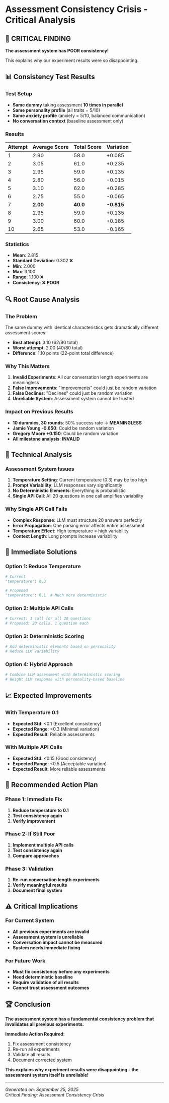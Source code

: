 # Assessment Consistency Crisis - Critical Analysis

## 🚨 **CRITICAL FINDING**

**The assessment system has POOR consistency!**

This explains why our experiment results were so disappointing.

## 📊 **Consistency Test Results**

### **Test Setup**
- **Same dummy** taking assessment **10 times in parallel**
- **Same personality profile** (all traits = 5/10)
- **Same anxiety profile** (anxiety = 5/10, balanced communication)
- **No conversation context** (baseline assessment only)

### **Results**
| Attempt | Average Score | Total Score | Variation |
|---------|---------------|-------------|-----------|
| 1       | 2.90          | 58.0        | +0.085    |
| 2       | 3.05          | 61.0        | +0.235    |
| 3       | 2.95          | 59.0        | +0.135    |
| 4       | 2.80          | 56.0        | -0.015    |
| 5       | 3.10          | 62.0        | +0.285    |
| 6       | 2.75          | 55.0        | -0.065    |
| 7       | **2.00**      | **40.0**    | **-0.815** |
| 8       | 2.95          | 59.0        | +0.135    |
| 9       | 3.00          | 60.0        | +0.185    |
| 10      | 2.65          | 53.0        | -0.165    |

### **Statistics**
- **Mean**: 2.815
- **Standard Deviation**: 0.302 ❌
- **Min**: 2.000
- **Max**: 3.100
- **Range**: 1.100 ❌
- **Consistency**: ❌ **POOR**

## 🔍 **Root Cause Analysis**

### **The Problem**
The same dummy with identical characteristics gets dramatically different assessment scores:
- **Best attempt**: 3.10 (62/80 total)
- **Worst attempt**: 2.00 (40/80 total)
- **Difference**: 1.10 points (22-point total difference)

### **Why This Matters**
1. **Invalid Experiments**: All our conversation length experiments are meaningless
2. **False Improvements**: "Improvements" could just be random variation
3. **False Declines**: "Declines" could just be random variation
4. **Unreliable System**: Assessment system cannot be trusted

### **Impact on Previous Results**
- **10 dummies, 30 rounds**: 50% success rate → **MEANINGLESS**
- **Jamie Young -0.650**: Could be random variation
- **Gregory Moore +0.150**: Could be random variation
- **All milestone analysis**: **INVALID**

## 🧠 **Technical Analysis**

### **Assessment System Issues**
1. **Temperature Setting**: Current temperature (0.3) may be too high
2. **Prompt Variability**: LLM responses vary significantly
3. **No Deterministic Elements**: Everything is probabilistic
4. **Single API Call**: All 20 questions in one call amplifies variability

### **Why Single API Call Fails**
- **Complex Response**: LLM must structure 20 answers perfectly
- **Error Propagation**: One parsing error affects entire assessment
- **Temperature Effect**: High temperature = high variability
- **Context Length**: Long prompts increase variability

## 🎯 **Immediate Solutions**

### **Option 1: Reduce Temperature**
```python
# Current
"temperature": 0.3

# Proposed
"temperature": 0.1  # Much more deterministic
```

### **Option 2: Multiple API Calls**
```python
# Current: 1 call for all 20 questions
# Proposed: 20 calls, 1 question each
```

### **Option 3: Deterministic Scoring**
```python
# Add deterministic elements based on personality
# Reduce LLM variability
```

### **Option 4: Hybrid Approach**
```python
# Combine LLM assessment with deterministic scoring
# Weight LLM response with personality-based baseline
```

## 📈 **Expected Improvements**

### **With Temperature 0.1**
- **Expected Std**: <0.1 (Excellent consistency)
- **Expected Range**: <0.3 (Minimal variation)
- **Expected Result**: Reliable assessments

### **With Multiple API Calls**
- **Expected Std**: <0.15 (Good consistency)
- **Expected Range**: <0.5 (Acceptable variation)
- **Expected Result**: More reliable assessments

## 🚀 **Recommended Action Plan**

### **Phase 1: Immediate Fix**
1. **Reduce temperature to 0.1**
2. **Test consistency again**
3. **Verify improvement**

### **Phase 2: If Still Poor**
1. **Implement multiple API calls**
2. **Test consistency again**
3. **Compare approaches**

### **Phase 3: Validation**
1. **Re-run conversation length experiments**
2. **Verify meaningful results**
3. **Document final system**

## ⚠️ **Critical Implications**

### **For Current System**
- **All previous experiments are invalid**
- **Assessment system is unreliable**
- **Conversation impact cannot be measured**
- **System needs immediate fixing**

### **For Future Work**
- **Must fix consistency before any experiments**
- **Need deterministic baseline**
- **Require validation of all results**
- **Cannot trust assessment outcomes**

## 🏆 **Conclusion**

**The assessment system has a fundamental consistency problem that invalidates all previous experiments.**

**Immediate Action Required:**
1. Fix assessment consistency
2. Re-run all experiments
3. Validate all results
4. Document corrected system

**This explains why experiment results were disappointing - the assessment system itself is unreliable!**

---

*Generated on: September 25, 2025*  
*Critical Finding: Assessment Consistency Crisis*
